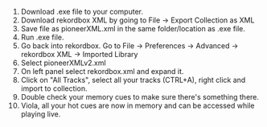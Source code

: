 1. Download .exe file to your computer.
2. Download rekordbox XML by going to File -> Export Collection as XML
3. Save file as pioneerXML.xml in the same folder/location as .exe file.
4. Run .exe file.
5. Go back into rekordbox. Go to File -> Preferences -> Advanced -> rekordbox XML -> Imported Library
6. Select pioneerXMLv2.xml
7. On left panel select rekordbox.xml and expand it.
8. Click on "All Tracks", select all your tracks (CTRL+A), right click and import to collection.
9. Double check your memory cues to make sure there's something there.
10. Viola, all your hot cues are now in memory and can be accessed while playing live.
